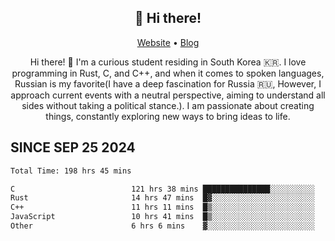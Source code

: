 <h2 align="center">👋 Hi there!</h2>
<p align="center">
  <a href="https://urdekcah.ru">Website</a> •
  <a href="https://urdekcah.blog">Blog</a>
</p>

<p align="center">
  Hi there! 👋 I'm a curious student residing in South Korea 🇰🇷. I love programming in Rust, C, and C++, and when it comes to spoken languages, Russian is my favorite(I have a deep fascination for Russia 🇷🇺, However, I approach current events with a neutral perspective, aiming to understand all sides without taking a political stance.). I am passionate about creating things, constantly exploring new ways to bring ideas to life.
</p>

## SINCE SEP 25 2024
<!--START_SECTION:waka-->

```txt
Total Time: 198 hrs 45 mins

C                          121 hrs 38 mins ███████████████░░░░░░░░░░   59.37 %
Rust                       14 hrs 47 mins  █▓░░░░░░░░░░░░░░░░░░░░░░░   07.22 %
C++                        11 hrs 11 mins  █▒░░░░░░░░░░░░░░░░░░░░░░░   05.47 %
JavaScript                 10 hrs 41 mins  █▒░░░░░░░░░░░░░░░░░░░░░░░   05.22 %
Other                      6 hrs 6 mins    ▓░░░░░░░░░░░░░░░░░░░░░░░░   02.98 %
```

<!--END_SECTION:waka-->

<!--
**urdekcah/urdekcah** is a ✨ _special_ ✨ repository because its `README.md` (this file) appears on your GitHub profile.

Here are some ideas to get you started:

- 🔭 I’m currently working on ...
- 🌱 I’m currently learning ...
- 👯 I’m looking to collaborate on ...
- 🤔 I’m looking for help with ...
- 💬 Ask me about ...
- 📫 How to reach me: ...
- 😄 Pronouns: ...
- ⚡ Fun fact: ...
-->
